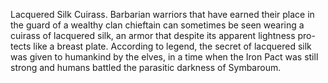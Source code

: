 Lacquered Silk Cuirass. Barbarian warriors that have earned their place in the guard of a wealthy clan chieftain can sometimes be seen wearing a cuirass of lacquered silk, an armor that despite its apparent lightness pro- tects like a breast plate. According to legend, the secret of lacquered silk was given to humankind by the elves, in a time when the Iron Pact was still strong and humans battled the parasitic darkness of Symbaroum.